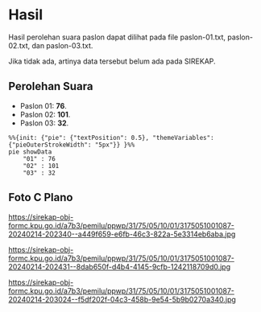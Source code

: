 # Hasil

Hasil perolehan suara paslon dapat dilihat pada file paslon-01.txt, paslon-02.txt, dan paslon-03.txt.

Jika tidak ada, artinya data tersebut belum ada pada SIREKAP.

## Perolehan Suara

 * Paslon 01: **76**.
 * Paslon 02: **101**.
 * Paslon 03: **32**.

```mermaid
%%{init: {"pie": {"textPosition": 0.5}, "themeVariables": {"pieOuterStrokeWidth": "5px"}} }%%
pie showData
    "01" : 76
    "02" : 101
    "03" : 32
```
## Foto C Plano

https://sirekap-obj-formc.kpu.go.id/a7b3/pemilu/ppwp/31/75/05/10/01/3175051001087-20240214-202340--a449f659-e6fb-46c3-822a-5e3314eb6aba.jpg

https://sirekap-obj-formc.kpu.go.id/a7b3/pemilu/ppwp/31/75/05/10/01/3175051001087-20240214-202431--8dab650f-d4b4-4145-9cfb-1242118709d0.jpg

https://sirekap-obj-formc.kpu.go.id/a7b3/pemilu/ppwp/31/75/05/10/01/3175051001087-20240214-203024--f5df202f-04c3-458b-9e54-5b9b0270a340.jpg
